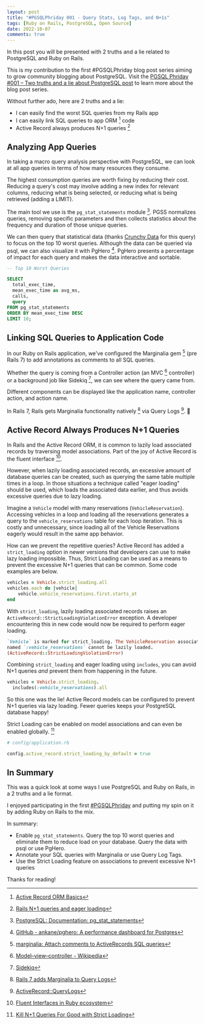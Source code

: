 ```yaml
---
layout: post
title: "#PGSQLPhriday 001 - Query Stats, Log Tags, and N+1s"
tags: [Ruby on Rails, PostgreSQL, Open Source]
date: 2022-10-07
comments: true
---
```


In this post you will be presented with 2 truths and a lie related to PostgreSQL and Ruby on Rails.

This is my contribution to the first #PGSQLPhriday blog post series aiming to grow community blogging about PostgreSQL. Visit the [PGSQL Phriday #001 – Two truths and a lie about PostgreSQL post](https://www.softwareandbooz.com/pgsql-phriday-001-invite/) to learn more about the blog post series.

Without further ado, here are 2 truths and a lie:

- I can easily find the worst SQL queries from my Rails app
- I can easily link SQL queries to app ORM [^16] code
- Active Record always produces N+1 queries [^1]

## Analyzing App Queries

In taking a macro query analysis perspective with PostgreSQL, we can look at all app queries in terms of how many resources they consume.

The highest consumption queries are worth fixing by reducing their cost. Reducing a query's cost may involve adding a new index for relevant columns, reducing what is being selected, or reducing what is being retrieved (adding a LIMIT).

The main tool we use is the `pg_stat_statements` module [^2]. PGSS normalizes queries, removing specific parameters and then collects statistics about the frequency and duration of those unique queries.

We can then query that statistical data (thanks [Crunchy Data](https://github.com/andyatkinson/pg_scripts/blob/master/list_10_worst_queries.sql) for this query) to focus on the top 10 worst queries. Although the data can be queried via psql, we can also visualize it with PgHero [^3]. PgHero presents a percentage of impact for each query and makes the data interactive and sortable.

```sql
-- Top 10 Worst Queries

SELECT
  total_exec_time,
  mean_exec_time as avg_ms,
  calls,
  query
FROM pg_stat_statements
ORDER BY mean_exec_time DESC
LIMIT 10;
```

## Linking SQL Queries to Application Code

In our Ruby on Rails application, we've configured the Marginalia gem [^7] (pre Rails 7) to add annotations as comments to all SQL queries.

Whether the query is coming from a Controller action (an MVC [^5] controller) or a background job like Sidekiq [^6], we can see where the query came from.

Different components can be displayed like the application name, controller action, and action name.

In Rails 7, Rails gets Marginalia functionality natively [^8] via Query Logs [^9]. 🎉


## Active Record Always Produces N+1 Queries

In Rails and the Active Record ORM, it is common to lazily load associated records by traversing model associations. Part of the joy of Active Record is the fluent interface [^11].

However, when lazily loading associated records, an excessive amount of database queries can be created, such as querying the same table multiple times in a loop. In those situations a technique called "eager loading" should be used, which loads the associated data  earlier, and thus avoids excessive queries due to lazy loading.

Imagine a `Vehicle` model with many reservations (`VehicleReservation`). Accessing vehicles in a loop and loading all the reservations generates a query to the `vehicle_reservations` table for each loop iteration. This is costly and unnecessary, since loading all of the Vehicle Reservations eagerly would result in the same app behavior.

How can we prevent the repetitive queries? Active Record has added a `strict_loading` option in newer versions that developers can use to make lazy loading impossible. Thus, Strict Loading can be used as a means to prevent the excessive N+1 queries that can be common. Some code examples are below.

```rb
vehicles = Vehicle.strict_loading.all
vehicles.each do |vehicle|
    vehicle.vehicle_reservations.first.starts_at
end
```

With `strict_loading`, lazily loading associated records raises an `ActiveRecord::StrictLoadingViolationError` exception. A developer encountering this in new code would now be required to perform eager loading.

```rb
`Vehicle` is marked for strict_loading. The VehicleReservation association
named `:vehicle_reservations` cannot be lazily loaded.
(ActiveRecord::StrictLoadingViolationError)
```

Combining `strict_loading` and eager loading using `includes`, you can avoid N+1 queries *and* prevent them from happening in the future.

```rb
vehicles = Vehicle.strict_loading.
  includes(:vehicle_reservations).all
```

So this one was the lie! Active Record models can be configured to prevent N+1 queries via lazy loading. Fewer queries keeps your PostgreSQL database happy!

Strict Loading can be enabled on model associations and can even be enabled globally. [^15]

```rb
# config/application.rb

config.active_record.strict_loading_by_default = true
```


## In Summary

This was a quick look at some ways I use PostgreSQL and Ruby on Rails, in a 2 truths and a lie format.

I enjoyed participating in the first [#PGSQLPhriday](https://twitter.com/hashtag/PGSQLPhriday?src=hashtag_click) and putting my spin on it by adding Ruby on Rails to the mix.

In summary:

* Enable `pg_stat_statements`. Query the top 10 worst queries and eliminate them to reduce load on your database. Query the data with psql or use PgHero.
* Annotate your SQL queries with Marginalia or use Query Log Tags.
* Use the Strict Loading feature on associations to prevent excessive N+1 queries

Thanks for reading!

[^1]: [Rails N+1 queries and eager loading](https://dev.to/junko911/rails-n-1-queries-and-eager-loading-10eh)
[^2]: [PostgreSQL: Documentation: pg_stat_statements](https://www.postgresql.org/docs/current/pgstatstatements.html)
[^3]: [GitHub - ankane/pghero: A performance dashboard for Postgres](https://github.com/ankane/pghero)
[^5]: [Model–view–controller - Wikipedia](https://en.wikipedia.org/wiki/Model%E2%80%93view%E2%80%93controller)
[^6]: [Sidekiq](https://sidekiq.org)
[^7]: [marginalia: Attach comments to ActiveRecords SQL queries](https://github.com/basecamp/marginalia)
[^8]: [Rails 7 adds Marginalia to Query Logs](https://blog.saeloun.com/2021/09/15/rails-maginalia-query-logs.html)
[^9]: [ActiveRecord::QueryLogs](https://api.rubyonrails.org/classes/ActiveRecord/QueryLogs.html)
[^11]: [Fluent Interfaces in Ruby ecosystem](https://blog.arkency.com/2017/01/fluent-interfaces-in-ruby-ecosystem/)
[^15]: [Kill N+1 Queries For Good with Strict Loading](https://mattsears.com/articles/2021/05/23/kill-n-plus-one-queries-for-good-with-strict-loading/)
[^16]: [Active Record ORM Basics](https://guides.rubyonrails.org/active_record_basics.html)
